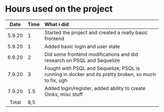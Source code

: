 # Hours used on the project

| Date | Time | What i did  |
| :----:|:-----| :-----|
| 5.9.20| 1 | Started the project and created a really basic frontend|
| 5.9.20| 1 | Added basic login and user state|
| 6.9.20| 2 | Did some frontend modifications and did research on PSQL and Sequelize|
| 7.9.20| 3 | Fought with PSQL and Sequelize, PSQL is running in docker and its pretty broken, so much to fix, ugh|
| 7.9.20| 1.5 | Added login/register, added ability to create Oinks, misc stuff|
| Total   | 8,5  | | 